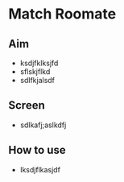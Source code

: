 # Match Roomate
## Aim
- ksdjfklksjfd
- sflskjflkd
- sdlfkjalsdf

## Screen
- sdlkafj;aslkdfj

## How to use
- lksdjflkasjdf